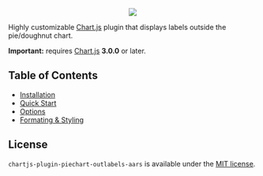 <div align="center">
    <img src="assets/banner.png"/>
</div>

Highly customizable [Chart.js](http://www.chartjs.org/) plugin that displays labels outside the pie/doughnut chart.

**Important:** requires [Chart.js](https://github.com/chartjs/Chart.js/releases) **3.0.0** or later.

## Table of Contents

* [Installation](installation.md)
* [Quick Start](quickstart.md)
* [Options](options.md)
* [Formating & Styling](formatting.md)

## License

`chartjs-plugin-piechart-outlabels-aars` is available under the [MIT license](https://github.com/aaronicsubstances/chartjs-plugin-piechart-outlabels/blob/master/LICENSE.md).
